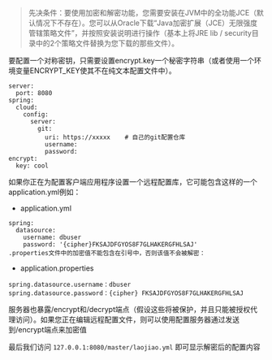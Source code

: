 >先决条件：要使用加密和解密功能，您需要安装在JVM中的全功能JCE（默认情况下不存在）。您可以从Oracle下载“Java加密扩展（JCE）无限强度管辖策略文件”，并按照安装说明进行操作（基本上将JRE lib / security目录中的2个策略文件替换为您下载的那些文件）。

要配置一个对称密钥，只需要设置encrypt.key一个秘密字符串（或者使用一个环境变量ENCRYPT_KEY使其不在纯文本配置文件中）。

```
server: 
  port: 8080
spring:
  cloud:
    config:
      server:
        git:
          uri: https://xxxxx    # 自己的git配置仓库
          username:
          password:
encrypt:
  key: cool
```
如果你正在为配置客户端应用程序设置一个远程配置库，它可能包含这样的一个application.yml例如：

* application.yml
```
spring:
  datasource:
    username: dbuser
    password: '{cipher}FKSAJDFGYOS8F7GLHAKERGFHLSAJ'
.properties文件中的加密值不能包含在引号中，否则该值不会被解密：
```

* application.properties
```
spring.datasource.username：dbuser
spring.datasource.password：{cipher} FKSAJDFGYOS8F7GLHAKERGFHLSAJ
```

服务器也暴露/encrypt和/decrypt端点（假设这些将被保护，并且只能被授权代理访问）。如果您正在编辑远程配置文件，则可以使用配置服务器通过发送到/encrypt端点来加密值



最后我们访问 `127.0.0.1:8080/master/laojiao.yml`
即可显示解密后的配置内容
